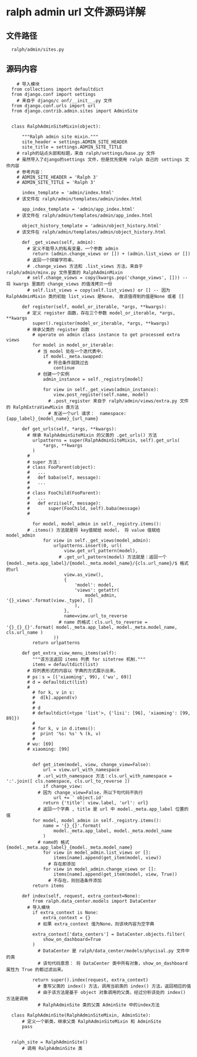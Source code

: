 # ralph admin url 文件源码详解

## 文件路径
      ralph/admin/sites.py
## 源码内容


        # 导入模块
      from collections import defaultdict
      from django.conf import settings
        # 来自于 django/c onf/__init__.py 文件
      from django.conf.urls import url
      from django.contrib.admin.sites import AdminSite
      
      
      class RalphAdminSiteMixin(object):
      
          """Ralph admin site mixin."""
          site_header = settings.ADMIN_SITE_HEADER
          site_title = settings.ADMIN_SITE_TITLE
      	# ralph的站点头部和标题，来自 ralph/settings/base.py 文件
      	# 虽然导入了django的settings 文件，但是优先使用 ralph 自己的 settings 文件内容
      	# 参考内容：
      	# ADMIN_SITE_HEADER = 'Ralph 3'
      	# ADMIN_SITE_TITLE = 'Ralph 3'
      
          index_template = 'admin/index.html'
      	# 该文件在 ralph/admin/templates/admin/index.html
      	
          app_index_template = 'admin/app_index.html'
      	# 该文件在 ralph/admin/templates/admin/app_index.html
      	
          object_history_template = 'admin/object_history.html'
      	# 该文件在 ralph/admin/templates/admin/object_history.html
      	
          def _get_views(self, admin):
      		# 定义不能导入的私有变量，一个参数 admin
              return (admin.change_views or []) + (admin.list_views or [])
      		# 返回一个拼接字符串，
      		# .change_views 方法和 .list_views 方法，来自于 ralph/admin/minx.py 文件里面的 RalphAdminMixin
      		# self.change_views = copy(kwargs.pop('change_views', [])) -- 将 kwargs 里面的 change_views 的值浅拷贝一份
      		# self.list_views = copy(self.list_views) or [] -- 因为 RalphAdminMixin 类的初始 list_views 是None， 故该值得到的值是None 或者 []
      
          def register(self, model_or_iterable, *args, **kwargs):
      		# 定义 register 函数，存在三个参数 model_or_iterable, *args, **kwargs
              super().register(model_or_iterable, *args, **kwargs)
      		# 继承父类的 register 函数
              # operate on admin class instance to get processed extra views
              for model in model_or_iterable:
      			# 当 model 处在一个迭代表中，
                  if model._meta.swapped:
      				# 符合条件就跳过去
                      continue
      			# 创建一个实例	
                  admin_instance = self._registry[model]
      			
                  for view in self._get_views(admin_instance):
                      view.post_register(self.name, model)
      				# .post_register 来自于 ralph/admin/views/extra.py 文件的 RalphExtraViewMixin 类方法
      				# 发送一个url 请求：  namespace:{app_label}_{model_name}_{url_name}
      
          def get_urls(self, *args, **kwargs):
      		# 继承 RalphAdminSiteMixin 的父类的 .get_urls() 方法
              urlpatterns = super(RalphAdminSiteMixin, self).get_urls(
                  *args, **kwargs
              )
      		#
      		# super 方法：
      		# class FooParent(object):  
      		#	...
      		#	def baba(self, message):
      		#	...
      		#
      		# class FooChild(FooParent):  
      		#	...
      		#	def erzi(self, message):
      		#		super(FooChild, self).baba(message)
      		#
      		
              for model, model_admin in self._registry.items():
      		# .items() 方法就是将 key值赋给 model， 将 value 值赋给 model_admin
                  for view in self._get_views(model_admin):
                      urlpatterns.insert(0, url(
                          view.get_url_pattern(model),
      					# .get_url_pattern(model) 方法就是：返回一个 {model._meta.app_label}/{model._meta.model_name}/{cls.url_name}/$ 格式的url
                          view.as_view(),
                          {
                              'model': model,
                              'views': getattr(
                                  model_admin, '{}_views'.format(view._type), []
                              ),
                          },
                          name=view.url_to_reverse
      					# name 的格式：cls.url_to_reverse = '{}_{}_{}'.format( model._meta.app_label, model._meta.model_name, cls.url_name )
                      ))
              return urlpatterns
      
          def get_extra_view_menu_items(self):
              """该方法返回 items 列表 for sitetree 机制."""
              items = defaultdict(list)
      		# 将列表形式的内容以 字典的方式展示出来。
      		# ps：s = [('xiaoming', 99), ('wu', 69)]
      		# d = defaultdict(list)
      		# 
              # for k, v in s:
              #  d[k].append(v)
              # 
              # d
              # defaultdict(<type 'list'>, {'lisi': [96], 'xiaoming': [99, 89]})
              # 
              # for k, v in d.items():
              #  print '%s: %s' % (k, v)
              # 
      		# wu: [69]
      		# xiaoming: [99]		
      		
      
              def get_item(model, view, change_view=False):
                  url = view.url_with_namespace
      			# .url_with_namespace 方法：cls.url_with_namespace = ':'.join([ cls.namespace, cls.url_to_reverse ])
                  if change_view:
      			# 因为 change_view=False，所以下句代码不执行
                      url += ' object.id'
                  return {'title': view.label, 'url': url}
      			# 返回一个字典 , title 是 url 中 model._meta.app_label 位置的值
              for model, model_admin in self._registry.items():
                  name = '{}_{}'.format(
                      model._meta.app_label, model._meta.model_name
                  )
      			# name的 格式 {model._meta.app_label}_{model._meta.model_name}
                  for view in model_admin.list_views or []:
                      items[name].append(get_item(model, view))
      				# 存在即添加
                  for view in model_admin.change_views or []:
                      items[name].append(get_item(model, view, True))
      				# 不存在，则创造条件添加
              return items
      
          def index(self, request, extra_context=None):
              from ralph.data_center.models import DataCenter
      		# 导入模块
              if extra_context is None:
                  extra_context = {}
      			# 如果 extra_context 值为None，则该块内容为空字典
      			
              extra_context['data_centers'] = DataCenter.objects.filter(
                  show_on_dashboard=True
              )
      		    # DataCenter 是 ralph/data_center/models/phycisal.py 文件中的类
      		    # 该句代码意思： 将 DataCenter 类中所有对象，show_on_dashboard 属性为 True 的都过滤出来。
      		
              return super().index(request, extra_context)
      		    # 重写父类的 index() 方法，调用当前类的 index() 方法，返回相应的值 
      		    # 由于该方法是基于 object 对象调用的父类，经过分析该处的 index() 方法是调用
      		    # RalphAdminSite 类的父类 AdminSite 中的index方法
      
      class RalphAdminSite(RalphAdminSiteMixin, AdminSite):
      	  # 定义一个新类，继承父类 RalphAdminSiteMixin 和 AdminSite
          pass
      
      
      ralph_site = RalphAdminSite()
          # 调用 RalphAdminSite 类

